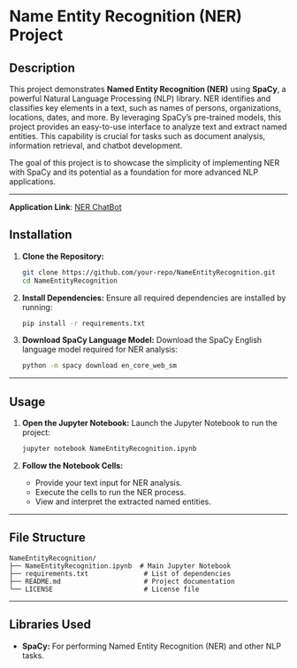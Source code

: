 # Name Entity Recognition (NER) Project

## Description
This project demonstrates **Named Entity Recognition (NER)** using **SpaCy**, a powerful Natural Language Processing (NLP) library. NER identifies and classifies key elements in a text, such as names of persons, organizations, locations, dates, and more. By leveraging SpaCy’s pre-trained models, this project provides an easy-to-use interface to analyze text and extract named entities. This capability is crucial for tasks such as document analysis, information retrieval, and chatbot development.

The goal of this project is to showcase the simplicity of implementing NER with SpaCy and its potential as a foundation for more advanced NLP applications.

---
**Application Link**: [NER ChatBot](https://name-entity-recognition-using-nlp-4zkxknz8boadp8shd2tahp.streamlit.app/)
## Installation

1. **Clone the Repository:**
   ```bash
   git clone https://github.com/your-repo/NameEntityRecognition.git
   cd NameEntityRecognition
   ```

2. **Install Dependencies:**
   Ensure all required dependencies are installed by running:
   ```bash
   pip install -r requirements.txt
   ```

3. **Download SpaCy Language Model:**
   Download the SpaCy English language model required for NER analysis:
   ```bash
   python -m spacy download en_core_web_sm
   ```

---

## Usage

1. **Open the Jupyter Notebook:**
   Launch the Jupyter Notebook to run the project:
   ```bash
   jupyter notebook NameEntityRecognition.ipynb
   ```

2. **Follow the Notebook Cells:**
   - Provide your text input for NER analysis.
   - Execute the cells to run the NER process.
   - View and interpret the extracted named entities.

---

## File Structure

```
NameEntityRecognition/
├── NameEntityRecognition.ipynb  # Main Jupyter Notebook
├── requirements.txt              # List of dependencies
├── README.md                     # Project documentation
└── LICENSE                       # License file
```

---

## Libraries Used

- **SpaCy:** For performing Named Entity Recognition (NER) and other NLP tasks.
